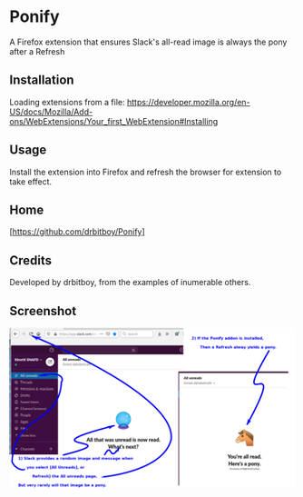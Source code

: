 # Ponify
A Firefox extension that ensures Slack's all-read image is always the pony after a Refresh

## Installation
Loading extensions from a file:
https://developer.mozilla.org/en-US/docs/Mozilla/Add-ons/WebExtensions/Your_first_WebExtension#Installing

## Usage
Install the extension into Firefox and refresh the browser for extension to take effect.

## Home
[https://github.com/drbitboy/Ponify]

## Credits
Developed by drbitboy, from the examples of inumerable others.

## Screenshot

![](https://github.com/drbitboy/Ponify/raw/master/img/pony_example.png)

